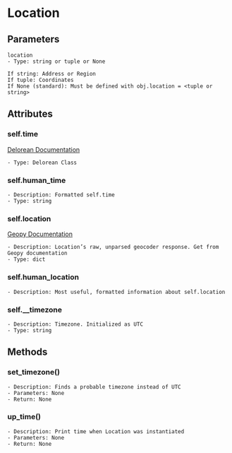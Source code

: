 # Location
## Parameters
```
location
- Type: string or tuple or None

If string: Address or Region
If tuple: Coordinates
If None (standard): Must be defined with obj.location = <tuple or string>
```

## Attributes
### self.time
[Delorean Documentation](https://delorean.readthedocs.io/en/latest/quickstart.html#)
```
- Type: Delorean Class
```

### self.human_time
```
- Description: Formatted self.time
- Type: string
```

### self.location
[Geopy Documentation](https://geopy.readthedocs.io/en/stable/#geopy.location.Location)
```
- Description: Location’s raw, unparsed geocoder response. Get from Geopy documentation
- Type: dict
```

### self.human_location
```
- Description: Most useful, formatted information about self.location
```

### self.__timezone
```
- Description: Timezone. Initialized as UTC
- Type: string
```


## Methods
### set_timezone()
```
- Description: Finds a probable timezone instead of UTC
- Parameters: None
- Return: None
```

### up_time()
```
- Description: Print time when Location was instantiated
- Parameters: None
- Return: None
```
